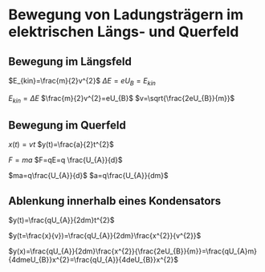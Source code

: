 # Bewegung von Ladungsträgern im elektrischen Längs- und Querfeld

## Bewegung im Längsfeld

$E_{kin}=\frac{m}{2}v^{2}$
$\Delta E=eU_{B}=E_{kin}$

$E_{kin}=\Delta E$
$\frac{m}{2}v^{2}=eU_{B}$
$v=\sqrt{\frac{2eU_{B}}{m}}$

## Bewegung im Querfeld

$x(t)=vt$
$y(t)=\frac{a}{2}t^{2}$

$F=ma$
$F=qE=q \frac{U_{A}}{d}$

$ma=q\frac{U_{A}}{d}$
$a=q\frac{U_{A}}{dm}$

## Ablenkung innerhalb eines Kondensators

$y(t)=\frac{qU_{A}}{2dm}t^{2}$

$y(t=\frac{x}{v})=\frac{qU_{A}}{2dm}\frac{x^{2}}{v^{2}}$

$y(x)=\frac{qU_{A}}{2dm}\frac{x^{2}}{\frac{2eU_{B}}{m}}=\frac{qU_{A}m}{4dmeU_{B}}x^{2}=\frac{qU_{A}}{4deU_{B}}x^{2}$
